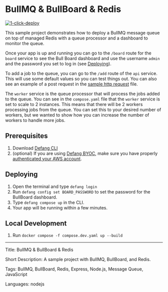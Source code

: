 # BullMQ & BullBoard & Redis

[![1-click-deploy](https://defang.io/deploy-with-defang.png)](https://portal.defang.dev/redirect?url=https%3A%2F%2Fgithub.com%2Fnew%3Ftemplate_name%3Dsample-bullmq-bullboard-redis-template%26template_owner%3DDefangSamples)

This sample project demonstrates how to deploy a BullMQ message queue on top of managed Redis with a queue processor and a dashboard to monitor the queue.

Once your app is up and running you can go to the `/board` route for the `board` service to see the Bull Board dashboard and use the username `admin` and the password you set to log in (see [Deploying](#deploying)).

To add a job to the queue, you can go to the `/add` route of the `api` service. This will use some default values so you can test things out. You can also see an example of a post request in the [sample http request](./api/add.test.http) file.

The `worker` service is the queue processor that will process the jobs added to the queue. You can see in the `compose.yaml` file that the `worker` service is set to scale to 2 instances. This means that there will be 2 workers processing jobs from the queue. You can set this to your desired number of workers, but we wanted to show how you can increase the number of workers to handle more jobs.

## Prerequisites

1. Download <a href="https://github.com/defang-io/defang">Defang CLI</a>
2. (optional) If you are using <a href="https://docs.defang.io/docs/concepts/defang-byoc">Defang BYOC</a>, make sure you have properly <a href="https://docs.aws.amazon.com/cli/latest/userguide/cli-chap-configure.html">authenticated your AWS account</a>.

## Deploying

1. Open the terminal and type `defang login`
2. Run `defang config set BOARD_PASSWORD` to set the password for the BullBoard dashboard.
3. Type `defang compose up` in the CLI.
4. Your app will be running within a few minutes.

## Local Development

1. Run `docker compose -f compose.dev.yaml up --build`

---

Title: BullMQ & BullBoard & Redis

Short Description: A sample project with BullMQ, BullBoard, and Redis.

Tags: BullMQ, BullBoard, Redis, Express, Node.js, Message Queue, JavaScript

Languages: nodejs
